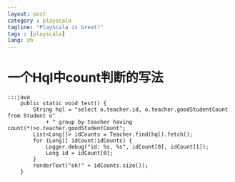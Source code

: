 ```yaml
---
layout: post
category : playscala
tagline: "PlayScala is Great!"
tags : [playscala]
lang: zh
---
```

# 一个Hql中count判断的写法

	:::java
		public static void test() {
			String hql = "select o.teacher.id, o.teacher.goodStudentCount from Student o"
				+ " group by teacher having count(*)>o.teacher.goodStudentCount";
			List<Long[]> idCounts = Teacher.find(hql).fetch();
			for (Long[] idCount:idCounts) {
				Logger.debug("id: %s, %s", idCount[0], idCount[1]);
				Long id = idCount[0];
			}
			renderText("ok!" + idCounts.size());
		}


